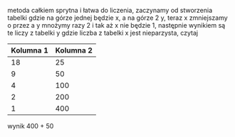 

metoda całkiem sprytna i łatwa do liczenia, zaczynamy od stworzenia tabelki gdzie na górze jednej będzie x, a na górze 2 y, teraz x zmniejszamy o przez a y mnożymy razy 2 i tak aż x nie będzie 1, następnie wynikiem są te liczy z tabelki y gdzie liczba z tabelki x jest nieparzysta, czytaj

|Kolumna 1|Kolumna 2|
|---|---|
|18|25|
|9|50|
|4|100|
|2|200|
|1|400|
wynik 400 + 50


